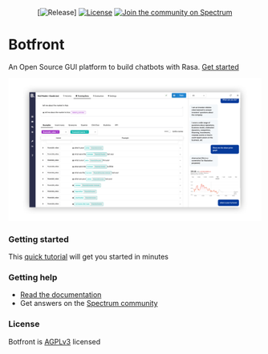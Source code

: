 <div align="center">

[![Release](https://img.shields.io/github/release/botfront/botfront.svg)]
[![License](https://img.shields.io/badge/license-AGPLv3-blue.svg?style=flat)](https://github.com/botfront/botfront/blob/master/LICENSE)
[![Join the community on Spectrum](https://withspectrum.github.io/badge/badge.svg)](https://spectrum.chat/botfront)

</div>

# Botfront
An Open Source GUI platform to build chatbots with Rasa. [Get started](https://docs.botfront.io/guide/getting-started/quick-start.html) 

![Botfront screenshot](botfront/docs/images/botfront-screenshot-shadow.png)


### Getting started
This [quick tutorial](https://docs.botfront.io/guide/getting-started/quick-start.html) will get you started in minutes

### Getting help
- [Read the documentation](https://docs.botfront.io)
- Get answers on the [Spectrum community](https://spectrum.chat/botfront)

### License
Botfront is [AGPLv3](https://github.com/botfront/botfront/blob/master/LICENSE) licensed
